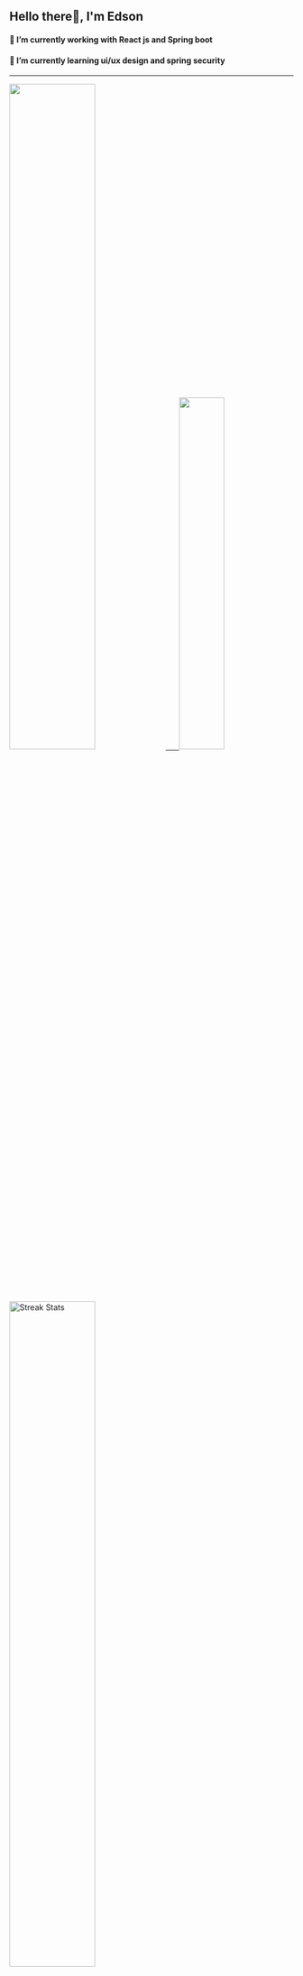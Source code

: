 
## Hello there👋, I'm Edson 

#### 🔭 I’m currently working with React js and Spring boot 
#### 🌱 I’m currently learning ui/ux design and spring security
---
    
  

 <p align="left">
  <a href="https://github.com/EdsonNhancale">
  <img width=55% src="https://github-readme-stats.vercel.app/api?username=EdsonNhancale&show_icons=true&theme=dracula&include_all_commits=true&count_private=true"/>&nbsp;&nbsp;&nbsp;&nbsp;&nbsp;
  <img  width=40% src="https://github-readme-stats.vercel.app/api/top-langs/?username=EdsonNhancale&layout=compact&langs_count=7&theme=dracula"/>
</p>

  <p align="left">
    <a href="https://github.com/EdsonNhancale"><img width=55% alt="Streak Stats" src="https://github-readme-streak-stats.herokuapp.com/?user=EdsonNhancale&theme=dracula"/></a>
   </p>

 
 <!--START_SECTION:waka-->

```txt
From: 16 November 2022 - To: 21 July 2024

Total Time: 989 hrs 22 mins

JavaScript        435 hrs 21 mins ███████████░░░░░░░░░░░░░░   44.00 %
TypeScript        410 hrs 17 mins ██████████▒░░░░░░░░░░░░░░   41.47 %
JSON              55 hrs 3 mins   █▒░░░░░░░░░░░░░░░░░░░░░░░   05.57 %
Other             15 hrs 28 mins  ▒░░░░░░░░░░░░░░░░░░░░░░░░   01.56 %
Dart              14 hrs 23 mins  ▒░░░░░░░░░░░░░░░░░░░░░░░░   01.46 %
```

<!--END_SECTION:waka-->

<div> 
  <a href="www.linkedin.com/in/edson-nhancale-7849781a6" target="_blank"><img src="https://img.shields.io/badge/-LinkedIn-%230077B5?style=for-the-badge&logo=linkedin&logoColor=white" target="_blank"></a> 

</div>

